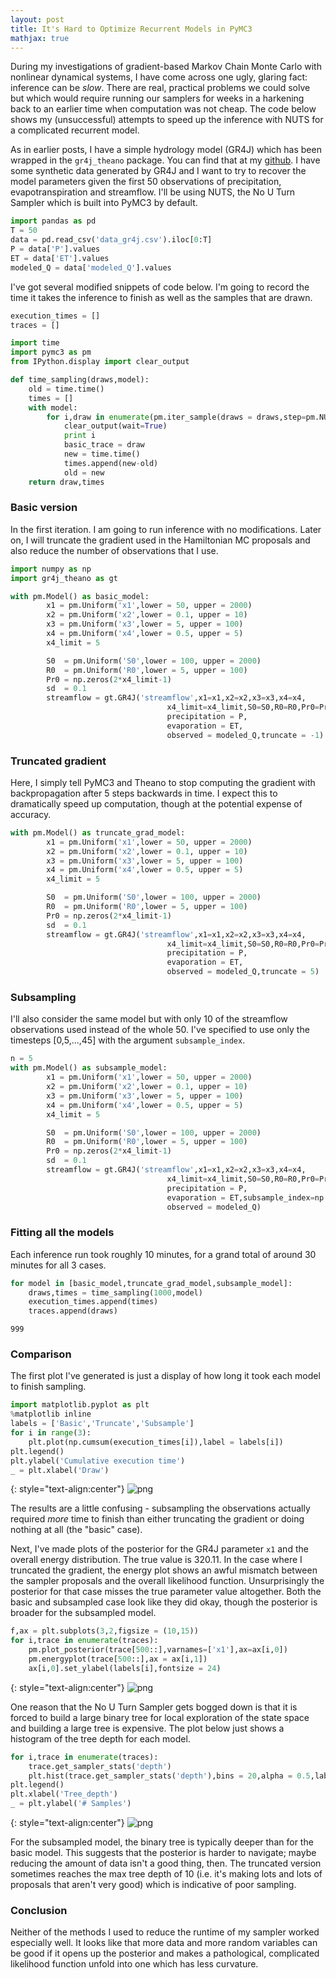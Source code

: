 ```yaml
---
layout: post
title: It's Hard to Optimize Recurrent Models in PyMC3
mathjax: true
---
```


During my investigations of gradient-based Markov Chain Monte Carlo with nonlinear dynamical systems, I have come across one ugly, glaring fact: inference can be *slow*. There are real, practical problems we could solve but which would require running our samplers for weeks in a harkening back to an earlier time when computation was not cheap. The code below shows my (unsuccessful) attempts to speed up the inference with NUTS for a complicated recurrent model.

As in earlier posts, I have a simple hydrology model (GR4J) which has been wrapped in the `gr4j_theano` package. You can find that at my [github](https://github.com/ckrapu). I have some synthetic data generated by GR4J and I want to try to recover the model parameters given the first 50 observations of precipitation, evapotranspiration and streamflow. I'll be using NUTS, the No U Turn Sampler which is built into PyMC3 by default.


```python
import pandas as pd
T = 50
data = pd.read_csv('data_gr4j.csv').iloc[0:T]
P = data['P'].values
ET = data['ET'].values
modeled_Q = data['modeled_Q'].values
```

I've got several modified snippets of code below. I'm going to record the time it takes the inference to finish as well as the samples that are drawn.


```python
execution_times = []
traces = []
```


```python
import time
import pymc3 as pm
from IPython.display import clear_output

def time_sampling(draws,model):
    old = time.time()
    times = []
    with model:
        for i,draw in enumerate(pm.iter_sample(draws = draws,step=pm.NUTS())):
            clear_output(wait=True)
            print i
            basic_trace = draw
            new = time.time()
            times.append(new-old)
            old = new
    return draw,times
```

### Basic version

In the first iteration. I am going to run inference with no modifications. Later on, I will truncate the gradient used in the Hamiltonian MC proposals and also reduce the number of observations that I use.


```python
import numpy as np
import gr4j_theano as gt

with pm.Model() as basic_model:
        x1 = pm.Uniform('x1',lower = 50, upper = 2000)
        x2 = pm.Uniform('x2',lower = 0.1, upper = 10)
        x3 = pm.Uniform('x3',lower = 5, upper = 100)
        x4 = pm.Uniform('x4',lower = 0.5, upper = 5)
        x4_limit = 5

        S0  = pm.Uniform('S0',lower = 100, upper = 2000)
        R0  = pm.Uniform('R0',lower = 5, upper = 100)
        Pr0 = np.zeros(2*x4_limit-1)
        sd  = 0.1
        streamflow = gt.GR4J('streamflow',x1=x1,x2=x2,x3=x3,x4=x4,
                                   x4_limit=x4_limit,S0=S0,R0=R0,Pr0=Pr0,sd=sd,
                                   precipitation = P,
                                   evaporation = ET,
                                   observed = modeled_Q,truncate = -1)

```

### Truncated gradient

Here, I simply tell PyMC3 and Theano to stop computing the gradient with backpropagation after 5 steps backwards in time. I expect this to dramatically speed up computation, though at the potential expense of accuracy.


```python
with pm.Model() as truncate_grad_model:
        x1 = pm.Uniform('x1',lower = 50, upper = 2000)
        x2 = pm.Uniform('x2',lower = 0.1, upper = 10)
        x3 = pm.Uniform('x3',lower = 5, upper = 100)
        x4 = pm.Uniform('x4',lower = 0.5, upper = 5)
        x4_limit = 5

        S0  = pm.Uniform('S0',lower = 100, upper = 2000)
        R0  = pm.Uniform('R0',lower = 5, upper = 100)
        Pr0 = np.zeros(2*x4_limit-1)
        sd  = 0.1
        streamflow = gt.GR4J('streamflow',x1=x1,x2=x2,x3=x3,x4=x4,
                                   x4_limit=x4_limit,S0=S0,R0=R0,Pr0=Pr0,sd=sd,
                                   precipitation = P,
                                   evaporation = ET,
                                   observed = modeled_Q,truncate = 5)

```

### Subsampling

I'll also consider the same model but with only 10 of the streamflow observations used instead of the whole 50. I've specified to use only the timesteps [0,5,...,45] with the argument `subsample_index`.


```python
n = 5
with pm.Model() as subsample_model:
        x1 = pm.Uniform('x1',lower = 50, upper = 2000)
        x2 = pm.Uniform('x2',lower = 0.1, upper = 10)
        x3 = pm.Uniform('x3',lower = 5, upper = 100)
        x4 = pm.Uniform('x4',lower = 0.5, upper = 5)
        x4_limit = 5

        S0  = pm.Uniform('S0',lower = 100, upper = 2000)
        R0  = pm.Uniform('R0',lower = 5, upper = 100)
        Pr0 = np.zeros(2*x4_limit-1)
        sd  = 0.1
        streamflow = gt.GR4J('streamflow',x1=x1,x2=x2,x3=x3,x4=x4,
                                   x4_limit=x4_limit,S0=S0,R0=R0,Pr0=Pr0,sd=sd,
                                   precipitation = P,
                                   evaporation = ET,subsample_index=np.arange(T)[0::n],truncate=-1,
                                   observed = modeled_Q)


```

### Fitting all the models

Each inference run took roughly 10 minutes, for a grand total of around 30 minutes for all 3 cases.


```python
for model in [basic_model,truncate_grad_model,subsample_model]:
    draws,times = time_sampling(1000,model)
    execution_times.append(times)
    traces.append(draws)

```

    999


### Comparison

The first plot I've generated is just a display of how long it took each model to finish sampling.


```python
import matplotlib.pyplot as plt
%matplotlib inline
labels = ['Basic','Truncate','Subsample']
for i in range(3):
    plt.plot(np.cumsum(execution_times[i]),label = labels[i])
plt.legend()
plt.ylabel('Cumulative execution time')
_ = plt.xlabel('Draw')
```

{: style="text-align:center"}
![png](/images/execution_time.png)


The results are a little confusing - subsampling the observations actually required *more* time to finish than either truncating the gradient or doing nothing at all (the "basic" case).

Next, I've made plots of the posterior for the GR4J parameter `x1` and the overall energy distribution. The true value is 320.11. In the case where I truncated the gradient, the energy plot shows an awful mismatch between the sampler proposals and the overall likelihood function. Unsurprisingly the posterior for that case misses the true parameter value altogether. Both the basic and subsampled case look like they did okay, though the posterior is broader for the subsampled model.


```python
f,ax = plt.subplots(3,2,figsize = (10,15))
for i,trace in enumerate(traces):
    pm.plot_posterior(trace[500::],varnames=['x1'],ax=ax[i,0])
    pm.energyplot(trace[500::],ax = ax[i,1])
    ax[i,0].set_ylabel(labels[i],fontsize = 24)
```

{: style="text-align:center"}
![png](/images/cases_diagnostic.png)


One reason that the No U Turn Sampler gets bogged down is that it is forced to build a large binary tree for local exploration of the state space and building a large tree is expensive. The plot below just shows a histogram of the tree depth for each model.


```python
for i,trace in enumerate(traces):
    trace.get_sampler_stats('depth')
    plt.hist(trace.get_sampler_stats('depth'),bins = 20,alpha = 0.5,label = labels[i])
plt.legend()
plt.xlabel('Tree_depth')
_ = plt.ylabel('# Samples')
```

{: style="text-align:center"}
![png](/images/tree_hist.png)


For the subsampled model, the binary tree is typically deeper than for the basic model. This suggests that the posterior is harder to navigate; maybe reducing the amount of data isn't a good thing, then. The truncated version sometimes reaches the max tree depth of 10 (i.e. it's making lots and lots of proposals that aren't very good) which is indicative of poor sampling.

### Conclusion

Neither of the methods I used to reduce the runtime of my sampler worked especially well. It looks like that more data and more random variables can be good if it opens up the posterior and makes a pathological, complicated likelihood function unfold into one which has less curvature.
